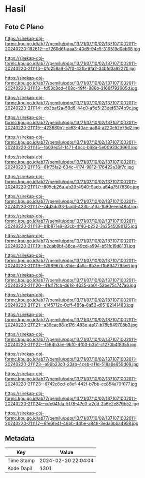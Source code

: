 # Hasil

## Foto C Plano

https://sirekap-obj-formc.kpu.go.id/ab77/pemilu/pdpr/13/71/07/10/02/1371071002011-20240220-182612--c7260d6f-aaa3-40d5-94c5-316519d0eb68.jpg

https://sirekap-obj-formc.kpu.go.id/ab77/pemilu/pdpr/13/71/07/10/02/1371071002011-20240220-211113--0fd258a9-57f0-43fb-8fa2-34bfd3a92270.jpg

https://sirekap-obj-formc.kpu.go.id/ab77/pemilu/pdpr/13/71/07/10/02/1371071002011-20240220-211113--fd53c8cd-468c-49f4-886b-2168f792605d.jpg

https://sirekap-obj-formc.kpu.go.id/ab77/pemilu/pdpr/13/71/07/10/02/1371071002011-20240220-211114--cb3baf2a-59d6-44c0-a5d5-23def6374b9c.jpg

https://sirekap-obj-formc.kpu.go.id/ab77/pemilu/pdpr/13/71/07/10/02/1371071002011-20240220-211115--423680b1-ea63-40ae-aa64-a220e52e75d2.jpg

https://sirekap-obj-formc.kpu.go.id/ab77/pemilu/pdpr/13/71/07/10/02/1371071002011-20240220-211115--1b03ec51-1471-4bcc-b68a-5e00933c3660.jpg

https://sirekap-obj-formc.kpu.go.id/ab77/pemilu/pdpr/13/71/07/10/02/1371071002011-20240220-211116--61f75fa2-634c-4174-9812-176422a38f7c.jpg

https://sirekap-obj-formc.kpu.go.id/ab77/pemilu/pdpr/13/71/07/10/02/1371071002011-20240220-211117--805eb26a-ab20-4940-9acb-a64a75f7630c.jpg

https://sirekap-obj-formc.kpu.go.id/ab77/pemilu/pdpr/13/71/07/10/02/1371071002011-20240220-211117--74d2dd33-bcd3-433b-a16a-1b80eee548bf.jpg

https://sirekap-obj-formc.kpu.go.id/ab77/pemilu/pdpr/13/71/07/10/02/1371071002011-20240220-211118--b1b871e9-82cb-4f46-b222-3a254509b135.jpg

https://sirekap-obj-formc.kpu.go.id/ab77/pemilu/pdpr/13/71/07/10/02/1371071002011-20240220-211119--b2dab9bf-38ce-49cd-a594-b51fc19d8131.jpg

https://sirekap-obj-formc.kpu.go.id/ab77/pemilu/pdpr/13/71/07/10/02/1371071002011-20240220-211119--1798967b-81de-4a9c-8b3e-f1b8947795e6.jpg

https://sirekap-obj-formc.kpu.go.id/ab77/pemilu/pdpr/13/71/07/10/02/1371071002011-20240220-211120--41d17fcb-d618-4625-ab01-52be75c747a6.jpg

https://sirekap-obj-formc.kpu.go.id/ab77/pemilu/pdpr/13/71/07/10/02/1371071002011-20240220-211121--c145712c-0cff-485a-8a53-d15162141483.jpg

https://sirekap-obj-formc.kpu.go.id/ab77/pemilu/pdpr/13/71/07/10/02/1371071002011-20240220-211121--a39cac88-c176-483e-aa17-b76e549705b3.jpg

https://sirekap-obj-formc.kpu.go.id/ab77/pemilu/pdpr/13/71/07/10/02/1371071002011-20240220-211122--1584b3ae-9bf0-4f03-b351-c1270b4f8355.jpg

https://sirekap-obj-formc.kpu.go.id/ab77/pemilu/pdpr/13/71/07/10/02/1371071002011-20240220-211123--a99b23c0-23ab-4ceb-a11d-518a9e659d69.jpg

https://sirekap-obj-formc.kpu.go.id/ab77/pemilu/pdpr/13/71/07/10/02/1371071002011-20240220-211123--6742c8cd-e8ef-442f-b7bb-ec854a70f077.jpg

https://sirekap-obj-formc.kpu.go.id/ab77/pemilu/pdpr/13/71/07/10/02/1371071002011-20240220-211124--cdc041da-5f78-47e0-a2dd-2a6e2e879b52.jpg

https://sirekap-obj-formc.kpu.go.id/ab77/pemilu/pdpr/13/71/07/10/02/1371071002011-20240220-211112--6fe6fe41-49bb-44be-a848-3eda6bba4958.jpg


## Metadata

| Key        | Value               |
| ---------- | ------------------- |
| Time Stamp | 2024-02-20 22:04:04 |
| Kode Dapil | 1301                |



